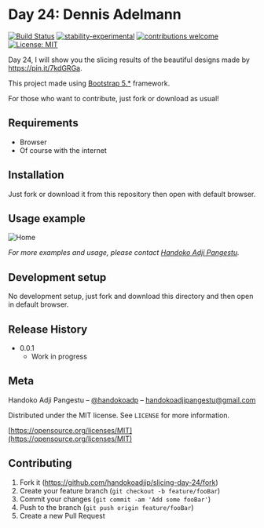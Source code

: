 # Day 24: Dennis Adelmann

[![Build Status](https://travis-ci.org/dwyl/esta.svg?branch=master)](https://github.com/handokoadjip/slicing-day-24)
[![stability-experimental](https://img.shields.io/badge/stability-experimental-orange.svg)](https://github.com/handokoadjip/slicing-day-24)
[![contributions welcome](https://img.shields.io/badge/contributions-welcome-brightgreen.svg?style=flat)](https://github.com/handokoadjip/slicing-day-24/fork)
[![License: MIT](https://img.shields.io/badge/License-MIT-yellow.svg)](https://opensource.org/licenses/MIT)

Day 24, I will show you the slicing results of the beautiful designs made by https://pin.it/7kdGRGa.

This project made using [Bootstrap 5.\*](https://getbootstrap.com/docs/5.1/getting-started/introduction/) framework.

For those who want to contribute, just fork or download as usual!

## Requirements

- Browser
- Of course with the internet

## Installation

Just fork or download it from this repository then open with default browser.

## Usage example

![Home](https://bebaskripsi.000webhostapp.com/slicing-day-24/home.png)

_For more examples and usage, please contact [Handoko Adji Pangestu](https://www.instagram.com/handokoadp/)._

## Development setup

No development setup, just fork and download this directory and then open in default browser.

## Release History

- 0.0.1
  - Work in progress

## Meta

Handoko Adji Pangestu – [@handokoadp](https://www.instagram.com/handokoadp/) – handokoadjipangestu@gmail.com

Distributed under the MIT license. See `LICENSE` for more information.

[https://opensource.org/licenses/MIT](https://opensource.org/licenses/MIT)

## Contributing

1. Fork it (<https://github.com/handokoadjip/slicing-day-24/fork>)
2. Create your feature branch (`git checkout -b feature/fooBar`)
3. Commit your changes (`git commit -am 'Add some fooBar'`)
4. Push to the branch (`git push origin feature/fooBar`)
5. Create a new Pull Request
